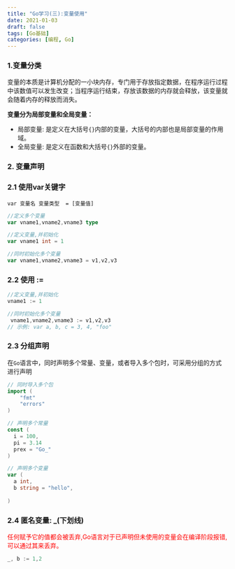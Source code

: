 ```yaml
---
title: "Go学习(三):变量使用"
date: 2021-01-03
draft: false
tags: [Go基础]
categories: [编程, Go]
---
```


### 1.变量分类

变量的本质是计算机分配的一小块内存，专门用于存放指定数据，在程序运行过程中该数值可以发生改变；当程序运行结束，存放该数据的内存就会释放，该变量就会随着内存的释放而消失。

**变量分为局部变量和全局变量：**

-  局部变量: 是定义在大括号`{}`内部的变量，大括号的内部也是局部变量的作用域。
- 全局变量: 是定义在函数和大括号`{}`外部的变量。



### 2. 变量声明

### 2.1 使用var关键字
`var 变量名 变量类型  = [变量值]`

```go
//定义多个变量
var vname1,vname2,vname3 type

//定义变量,并初始化
var vname1 int = 1

//同时初始化多个变量
var vname1,vname2,vname3 = v1,v2,v3 
```

### 2.2 使用 := 
```go
//定义变量,并初始化
vname1 := 1

//同时初始化多个变量
 vname1,vname2,vname3 := v1,v2,v3 
// 示例: var a, b, c = 3, 4, "foo"

```
### 2.3 分组声明
在`Go`语言中，同时声明多个常量、变量，或者导入多个包时，可采用分组的方式进行声明
```go
// 同时导入多个包
import (
	"fmt"
	"errors"
)

// 声明多个常量
const (
  i = 100,
  pi = 3.14
  prex = "Go_"
)

// 声明多个变量
var (
  a int,
  b string = "hello",
  
)
```



### 2.4 匿名变量: _(下划线)

<font color=red>任何赋予它的值都会被丢弃,Go语言对于已声明但未使用的变量会在编译阶段报错,可以通过其来丢弃。</font>

```go
_, b := 1,2
```

